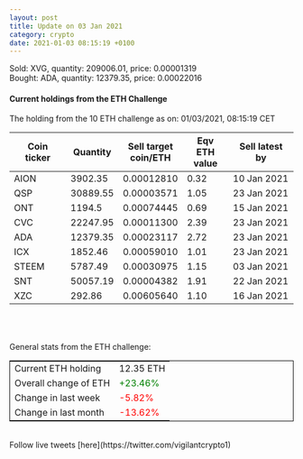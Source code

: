 ```yaml
---
layout: post
title: Update on 03 Jan 2021
category: crypto
date: 2021-01-03 08:15:19 +0100
---
```

<!-- Global site tag (gtag.js) - Google Analytics -->
<script async src="https://www.googletagmanager.com/gtag/js?id=UA-103831149-5"></script>
<script>
  window.dataLayer = window.dataLayer || [];
  function gtag(){dataLayer.push(arguments);}
  gtag('js', new Date());

  gtag('config', 'UA-103831149-5');
</script>
Sold: XVG, quantity:    209006.01, price:   0.00001319<br>Bought: ADA, quantity:     12379.35, price:   0.00022016<br>

#### Current holdings from the ETH Challenge

The holding from the 10 ETH challenge as on: 01/03/2021, 08:15:19 CET

|Coin ticker|Quantity|Sell target<br>coin/ETH|Eqv ETH<br>value|Sell latest by|
|-----------|--------|-----------|-----------|--------------|
AION|3902.35|  0.00012810|0.32|10 Jan 2021|
QSP|30889.55|  0.00003571|1.05|23 Jan 2021|
ONT|1194.5|  0.00074445|0.69|15 Jan 2021|
CVC|22247.95|  0.00011300|2.39|23 Jan 2021|
ADA|12379.35|  0.00023117|2.72|23 Jan 2021|
ICX|1852.46|  0.00059010|1.01|23 Jan 2021|
STEEM|5787.49|  0.00030975|1.15|03 Jan 2021|
SNT|50057.19|  0.00004382|1.91|22 Jan 2021|
XZC|292.86|  0.00605640|1.10|16 Jan 2021|

<br>
<br>
<br>
General stats from the ETH challenge:

<table style="border:1px solid black;margin-left:auto;margin-right:auto;">
	<tbody>
	<tr>
		<td>Current ETH holding</td>
		<td>     12.35 ETH</td>
	</tr>
	<tr>
		<td>Overall change of ETH</td>
		<td><font color="green">+23.46%</font></td>
	</tr>
	<tr>
		<td>Change in last week</td>
		<td><font color="red">-5.82%</font></td>
	</tr>
	<tr>
		<td>Change in last month</td>
		<td><font color="red">-13.62%</font></td>
	</tr>
	</tbody>
</table>

<br>
Follow live tweets [here](https://twitter.com/vigilantcrypto1)
<br>
<br>